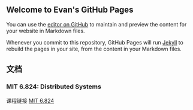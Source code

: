 ## Welcome to Evan's GitHub Pages

You can use the [editor on GitHub](https://github.com/evanvoidzhao/evanvoidzhao.github.io/edit/main/index.md) to maintain and preview the content for your website in Markdown files.

Whenever you commit to this repository, GitHub Pages will run [Jekyll](https://jekyllrb.com/) to rebuild the pages in your site, from the content in your Markdown files.

## 文档

### MIT 6.824: Distributed Systems
课程链接 [MIT 6.824](https://pdos.csail.mit.edu/6.824/)


